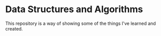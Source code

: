 # Data Structures and Algorithms

This repository is a way of showing some of the things I've learned and created.
